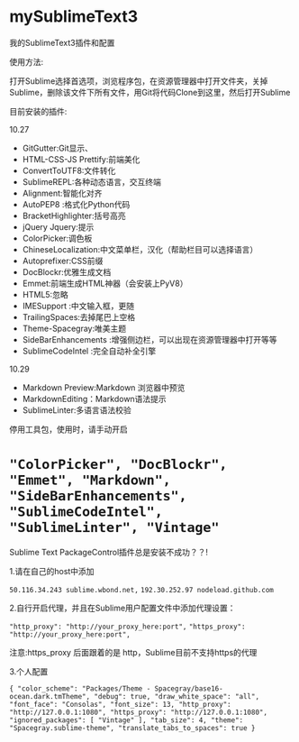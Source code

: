 # mySublimeText3
我的SublimeText3插件和配置

使用方法:
  
   打开Sublime选择首选项，浏览程序包，在资源管理器中打开文件夹，关掉Sublime，删除该文件下所有文件，用Git将代码Clone到这里，然后打开Sublime


目前安装的插件:

10.27

+ GitGutter:Git显示、
+ HTML-CSS-JS Prettify:前端美化
+ ConvertToUTF8:文件转化
+ SublimeREPL:各种动态语言，交互终端
+ Alignment:智能化对齐
+ AutoPEP8 :格式化Python代码
+ BracketHighlighter:括号高亮
+ jQuery Jquery:提示
+ Color​Picker:调色板
+ ChineseLocalization:中文菜单栏，汉化（帮助栏目可以选择语言）
+ Autoprefixer:CSS前缀
+ DocBlockr:优雅生成文档
+ Emmet:前端生成HTML神器（会安装上PyV8）
+ HTML5:忽略
+ IMESupport :中文输入框，更随
+ TrailingSpaces:去掉尾巴上空格
+ Theme-Spacegray:唯美主题
+ SideBarEnhancements :增强侧边栏，可以出现在资源管理器中打开等等
+ SublimeCodeIntel :完全自动补全引擎

10.29

+ Markdown Preview:Markdown 浏览器中预览
+ MarkdownEditing：Markdown语法提示
+ SublimeLinter:多语言语法校验

停用工具包，使用时，请手动开启


`
    "ColorPicker",
    "DocBlockr",
    "Emmet",
    "Markdown",
    "SideBarEnhancements",
    "SublimeCodeIntel",
    "SublimeLinter",
    "Vintage"
`
==========================


Sublime Text PackageControl插件总是安装不成功？？!

1.请在自己的host中添加

`
    50.116.34.243 sublime.wbond.net,
`
`
    192.30.252.97 nodeload.github.com
`



2.自行开启代理，并且在Sublime用户配置文件中添加代理设置：

`
    "http_proxy": "http://your_proxy_here:port",
`
`
    "https_proxy": "http://your_proxy_here:port",
`

注意:https_proxy 后面跟着的是 http，Sublime目前不支持https的代理



3.个人配置


`
    {
        "color_scheme": "Packages/Theme - Spacegray/base16-ocean.dark.tmTheme",
        "debug": true,
        "draw_white_space": "all",
        "font_face": "Consolas",
        "font_size": 13,
        "http_proxy": "http://127.0.0.1:1080",
        "https_proxy": "http://127.0.0.1:1080",
        "ignored_packages":
        [
            "Vintage"
        ],
        "tab_size": 4,
        "theme": "Spacegray.sublime-theme",
        "translate_tabs_to_spaces": true
    }
`